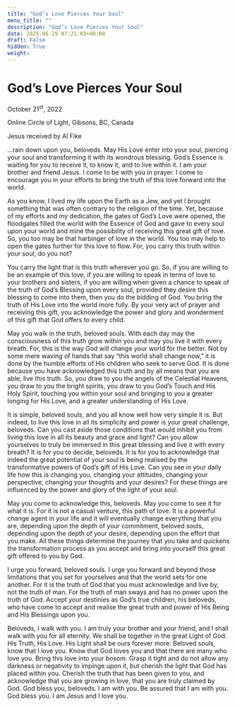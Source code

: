```yaml
---
title: "God’s Love Pierces Your Soul"
menu_title: ""
description: "God’s Love Pierces Your Soul"
date: 2025-06-29 07:21:03+00:00
draft: False
hidden: True
weight:
---
```

# God’s Love Pierces Your Soul

October 21<sup>st</sup>, 2022

Online Circle of Light, Gibsons, BC, Canada

Jesus received by Al Fike

…rain down upon you, beloveds. May His Love enter into your soul, piercing your soul and transforming it with its wondrous blessing. God’s Essence is waiting for you to receive it, to know it, and to live within it. I am your brother and friend Jesus. I come to be with you in prayer. I come to encourage you in your efforts to bring the truth of this love forward into the world.

As you know, I lived my life upon the Earth as a Jew, and yet I brought something that was often contrary to the religion of the time. Yet, because of my efforts and my dedication, the gates of God’s Love were opened, the floodgates filled the world with the Essence of God and gave to every soul upon your world and mine the possibility of receiving this great gift of love. So, you too may be that harbinger of love in the world. You too may help to open the gates further for this love to flow. For, you carry this truth within your soul, do you not?

You carry the light that is this truth wherever you go. So, if you are willing to be an example of this love, if you are willing to speak in terms of love to your brothers and sisters, if you are willing when given a chance to speak of the truth of God’s Blessing upon every soul, provided they desire this blessing to come into them, then you do the bidding of God. You bring the truth of His Love into the world more fully. By your very act of prayer and receiving this gift, you acknowledge the power and glory and wonderment of this gift that God offers to every child.

May you walk in the truth, beloved souls. With each day may the consciousness of this truth grow within you and may you live it with every breath. For, this is the way God will change your world for the better. Not by some mere waving of hands that say “this world shall change now,” it is done by the humble efforts of His children who seek to serve God. It is done because you have acknowledged this truth and by all means that you are able, live this truth. So, you draw to you the angels of the Celestial Heavens, you draw to you the bright spirits, you draw to you God’s Touch and His Holy Spirit, touching you within your soul and bringing to you a greater longing for His Love, and a greater understanding of His Love.

It is simple, beloved souls, and you all know well how very simple it is. But indeed, to live this love in all its simplicity and power is your great challenge, beloveds. Can you cast aside those conditions that would inhibit you from living this love in all its beauty and grace and light? Can you allow yourselves to truly be immersed in this great blessing and live it with every breath? It is for you to decide, beloveds. It is for you to acknowledge that indeed the great potential of your soul is being realised by the transformative powers of God’s gift of His Love. Can you see in your daily life how this is changing you, changing your attitudes, changing your perspective, changing your thoughts and your desires? For these things are influenced by the power and glory of the light of your soul.

May you come to acknowledge this, beloveds. May you come to see it for what it is. For it is not a casual venture, this path of love. It is a powerful change agent in your life and it will eventually change everything that you are, depending upon the depth of your commitment, beloved souls, depending upon the depth of your desire, depending upon the effort that you make. All these things determine the journey that you take and quickens the transformation process as you accept and bring into yourself this great gift offered to you by God.

I urge you forward, beloved souls. I urge you forward and beyond those limitations that you set for yourselves and that the world sets for one another. For it is the truth of God that you must acknowledge and live by, not the truth of man. For the truth of man sways and has no power upon the truth of God. Accept your destinies as God’s true children, his beloveds, who have come to accept and realise the great truth and power of His Being and His Blessings upon you.

Beloveds, I walk with you. I am truly your brother and your friend, and I shall walk with you for all eternity. We shall be together in the great Light of God. His Truth, His Love. His Light shall be ours forever more. Beloved souls, know that I love you. Know that God loves you and that there are many who love you. Bring this love into your bosom. Grasp it tight and do not allow any darkness or negativity to impinge upon it, but cherish the light that God has placed within you. Cherish the truth that has been given to you, and acknowledge that you are growing in love, that you are truly claimed by God. God bless you, beloveds. I am with you. Be assured that I am with you. God bless you. I am Jesus and I love you.
